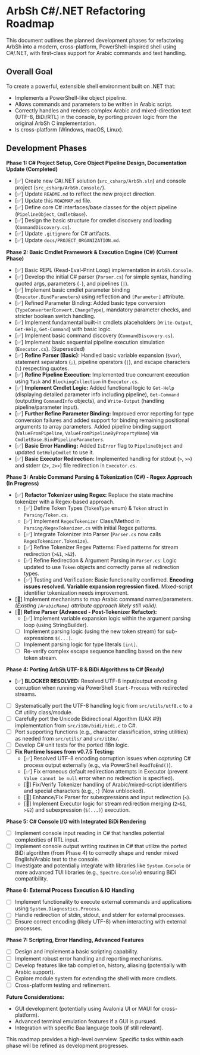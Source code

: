# ArbSh C#/.NET Refactoring Roadmap

This document outlines the planned development phases for refactoring ArbSh into a modern, cross-platform, PowerShell-inspired shell using C#/.NET, with first-class support for Arabic commands and text handling.

## Overall Goal

To create a powerful, extensible shell environment built on .NET that:

- Implements a PowerShell-like object pipeline.
- Allows commands and parameters to be written in Arabic script.
- Correctly handles and renders complex Arabic and mixed-direction text (UTF-8, BiDi/RTL) in the console, by porting proven logic from the original ArbSh C implementation.
- Is cross-platform (Windows, macOS, Linux).

## Development Phases

**Phase 1: C# Project Setup, Core Object Pipeline Design, Documentation Update (Completed)**

- [✅] Create new C#/.NET solution (`src_csharp/ArbSh.sln`) and console project (`src_csharp/ArbSh.Console/`).
- [✅] Update `README.md` to reflect the new project direction.
- [✅] Update this `ROADMAP.md` file.
- [✅] Define core C# interfaces/base classes for the object pipeline (`PipelineObject`, `CmdletBase`).
- [✅] Design the basic structure for cmdlet discovery and loading (`CommandDiscovery.cs`).
- [✅] Update `.gitignore` for C# artifacts.
- [✅] Update `docs/PROJECT_ORGANIZATION.md`.

**Phase 2: Basic Cmdlet Framework & Execution Engine (C#) (Current Phase)**

- [✅] Basic REPL (Read-Eval-Print Loop) implementation in `ArbSh.Console`.
- [✅] Develop the initial C# parser (`Parser.cs`) for simple syntax, handling quoted args, parameters (`-`), and pipelines (`|`).
- [✅] Implement basic cmdlet parameter binding (`Executor.BindParameters`) using reflection and `[Parameter]` attribute.
- [✅] Refined Parameter Binding: Added basic type conversion (`TypeConverter`/`Convert.ChangeType`), mandatory parameter checks, and stricter boolean switch handling.
- [✅] Implement fundamental built-in cmdlets placeholders (`Write-Output`, `Get-Help`, `Get-Command`) with basic logic.
- [✅] Implement basic command discovery (`CommandDiscovery.cs`).
- [✅] Implement basic sequential pipeline execution simulation (`Executor.cs`). (Superseded)
- [✅] **Refine Parser (Basic):** Handled basic variable expansion (`$var`), statement separators (`;`), pipeline operators (`|`), and escape characters (`\`) respecting quotes.
- [✅] **Refine Pipeline Execution:** Implemented true concurrent execution using `Task` and `BlockingCollection` in `Executor.cs`.
- [✅] **Implement Cmdlet Logic:** Added functional logic to `Get-Help` (displaying detailed parameter info including pipeline), `Get-Command` (outputting `CommandInfo` objects), and `Write-Output` (handling pipeline/parameter input).
- [✅] **Further Refine Parameter Binding:** Improved error reporting for type conversion failures and added support for binding remaining positional arguments to array parameters. Added pipeline binding support (`ValueFromPipeline`, `ValueFromPipelineByPropertyName`) via `CmdletBase.BindPipelineParameters`.
- [✅] **Basic Error Handling:** Added `IsError` flag to `PipelineObject` and updated `GetHelpCmdlet` to use it.
- [✅] **Basic Executor Redirection:** Implemented handling for stdout (`>`, `>>`) and stderr (`2>`, `2>>`) file redirection in `Executor.cs`.

**Phase 3: Arabic Command Parsing & Tokenization (C#) - Regex Approach (In Progress)**

-   [✅] **Refactor Tokenizer using Regex:** Replace the state machine tokenizer with a Regex-based approach.
    -   [✅] Define Token Types (`TokenType` enum) & `Token` struct in `Parsing/Token.cs`.
    -   [✅] Implement `RegexTokenizer` Class/Method in `Parsing/RegexTokenizer.cs` with initial Regex patterns.
    -   [✅] Integrate Tokenizer into Parser (`Parser.cs` now calls `RegexTokenizer.Tokenize`).
    -   [✅] Refine Tokenizer Regex Patterns: Fixed patterns for stream redirection (`>&1`, `>&2`).
    -   [✅] Refine Redirection & Argument Parsing in `Parser.cs`: Logic updated to use `Token` objects and correctly parse all redirection types.
    -   [✅] Testing and Verification: Basic functionality confirmed. **Encoding issues resolved.** **Variable expansion regression fixed.** Mixed-script identifier tokenization needs improvement.
-   [🚧] Implement mechanisms to map Arabic command names/parameters. *(Existing `[ArabicName]` attribute approach likely still valid)*.
-   [🚧] **Refine Parser (Advanced - Post-Tokenizer Refactor):**
    -   [✅] Implement variable expansion logic within the argument parsing loop (using StringBuilder).
    -   [ ] Implement parsing logic (using the new token stream) for sub-expressions `$(...)`.
    -   [ ] Implement parsing logic for type literals `[int]`.
    -   [ ] Re-verify complex escape sequence handling based on the new token stream.

**Phase 4: Porting ArbSh UTF-8 & BiDi Algorithms to C# (Ready)**

- [✅] **BLOCKER RESOLVED:** Resolved UTF-8 input/output encoding corruption when running via PowerShell `Start-Process` with redirected streams.
- [ ] Systematically port the UTF-8 handling logic from `src/utils/utf8.c` to a C# utility class/module.
- [ ] Carefully port the Unicode Bidirectional Algorithm (UAX #9) implementation from `src/i18n/bidi/bidi.c` to C#.
- [ ] Port supporting functions (e.g., character classification, string utilities) as needed from `src/utils/` and `src/i18n/`.
- [ ] Develop C# unit tests for the ported i18n logic.
- [ ] **Fix Runtime Issues from v0.7.5 Testing:**
  - [✅] Resolved UTF-8 encoding corruption issues when *capturing* C# process output externally (e.g., via PowerShell `ReadToEnd()`).
  - [✅] Fix erroneous default redirection attempts in Executor (prevent `Value cannot be null` error when no redirection is specified).
  - [🚧] Fix/Verify Tokenizer handling of Arabic/mixed-script identifiers and special characters (e.g., `:`) (Now unblocked).
  - [🚧] Enhance/Fix Parser for subexpressions and input redirection (`<`).
  - [🚧] Implement Executor logic for stream redirection merging (`2>&1`, `>&2`) and subexpression (`$(...)`) execution.

**Phase 5: C# Console I/O with Integrated BiDi Rendering**

- [ ] Implement console input reading in C# that handles potential complexities of RTL input.
- [ ] Implement console output writing routines in C# that utilize the ported BiDi algorithm (from Phase 4) to correctly shape and render mixed English/Arabic text to the console.
- [ ] Investigate and potentially integrate with libraries like `System.Console` or more advanced TUI libraries (e.g., `Spectre.Console`) ensuring BiDi compatibility.

**Phase 6: External Process Execution & IO Handling**

- [ ] Implement functionality to execute external commands and applications using `System.Diagnostics.Process`.
- [ ] Handle redirection of stdin, stdout, and stderr for external processes.
- [ ] Ensure correct encoding (likely UTF-8) when interacting with external processes.

**Phase 7: Scripting, Error Handling, Advanced Features**

- [ ] Design and implement a basic scripting capability.
- [ ] Implement robust error handling and reporting mechanisms.
- [ ] Develop features like tab completion, history, aliasing (potentially with Arabic support).
- [ ] Explore module system for extending the shell with more cmdlets.
- [ ] Cross-platform testing and refinement.

**Future Considerations:**

- GUI development (potentially using Avalonia UI or MAUI for cross-platform).
- Advanced terminal emulation features if a GUI is pursued.
- Integration with specific Baa language tools (if still relevant).

This roadmap provides a high-level overview. Specific tasks within each phase will be refined as development progresses.
